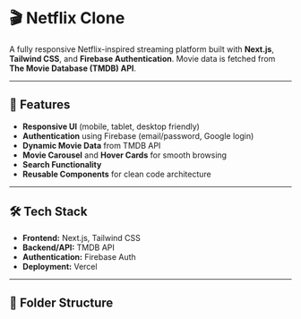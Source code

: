 # 🎬 Netflix Clone

A fully responsive Netflix-inspired streaming platform built with **Next.js**, **Tailwind CSS**, and **Firebase Authentication**. Movie data is fetched from **The Movie Database (TMDB) API**.

---

## 🚀 Features
- **Responsive UI** (mobile, tablet, desktop friendly)
- **Authentication** using Firebase (email/password, Google login)
- **Dynamic Movie Data** from TMDB API
- **Movie Carousel** and **Hover Cards** for smooth browsing
- **Search Functionality**
- **Reusable Components** for clean code architecture

---

## 🛠 Tech Stack
- **Frontend:** Next.js, Tailwind CSS
- **Backend/API:** TMDB API
- **Authentication:** Firebase Auth
- **Deployment:** Vercel

---

## 📂 Folder Structure
